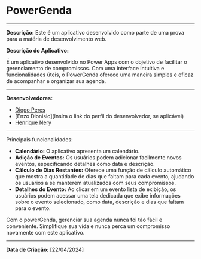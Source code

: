 # PowerGenda

---

**Descrição:**
Este é um aplicativo desenvolvido como parte de uma prova para a matéria de desenvolvimento web. 

**Descrição do Aplicativo:**

É um aplicativo desenvolvido no Power Apps com o objetivo de facilitar o gerenciamento de compromissos. Com uma interface intuitiva e funcionalidades úteis, o PowerGenda oferece uma maneira simples e eficaz de acompanhar e organizar sua agenda.

---

**Desenvolvedores:**
- [Diogo Peres](https://github.com/DiogoMartins9)
- [Enzo Dionisio](Insira o link do perfil do desenvolvedor, se aplicável)
- [Henrique Nery](https://github.com/henriquenery1)

---

Principais funcionalidades:
- **Calendário:** O aplicativo apresenta um calendário.
- **Adição de Eventos:** Os usuários podem adicionar facilmente novos eventos, especificando detalhes como data e descrição.
- **Cálculo de Dias Restantes:** Oferece uma função de cálculo automático que mostra a quantidade de dias que faltam para cada evento, ajudando os usuários a se manterem atualizados com seus compromissos.
- **Detalhes do Evento:** Ao clicar em um evento lista de exibição, os usuários podem acessar uma tela dedicada que exibe informações sobre o evento selecionado, como data, descrição e dias que faltam para o evento.

Com o powerGenda, gerenciar sua agenda nunca foi tão fácil e conveniente. Simplifique sua vida e nunca perca um compromisso novamente com este aplicativo.

---

**Data de Criação:**
[22/04/2024]
